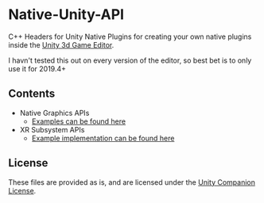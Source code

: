 # Native-Unity-API

C++ Headers for Unity Native Plugins for creating your own native plugins inside the [Unity 3d Game Editor](https://unity.com).

I havn't tested this out on every version of the editor, so best bet is to only use it for 2019.4+

## Contents

- Native Graphics APIs
  - [Examples can be found here](https://github.com/Unity-Technologies/NativeRenderingPlugin)
- XR Subsystem APIs
  - [Example implementation can be found here](https://github.com/googlevr/cardboard)

## License

These files are provided as is, and are licensed under the [Unity Companion License](LICENSE.md).
